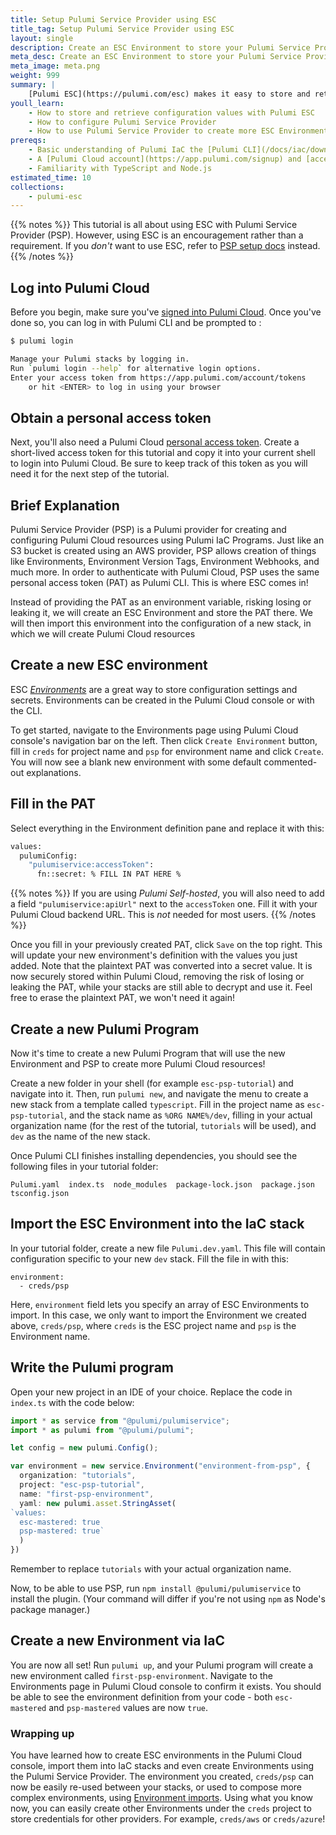 ```yaml
---
title: Setup Pulumi Service Provider using ESC
title_tag: Setup Pulumi Service Provider using ESC
layout: single
description: Create an ESC Environment to store your Pulumi Service Provider credentials and easily re-use them across your IaC stacks.
meta_desc: Create an ESC Environment to store your Pulumi Service Provider credentials and easily re-use them across your IaC stacks.
meta_image: meta.png
weight: 999
summary: |
    [Pulumi ESC](https://pulumi.com/esc) makes it easy to store and retrieve static and dynamic configuration settings, manage them securely and flexibly, and use them in your applications. In this tutorial, you will create an ESC environment to store credentials for the Pulumi Service Provider, then use this environment to create new Pulumi Cloud resources, including more ESC Environments.
youll_learn:
    - How to store and retrieve configuration values with Pulumi ESC
    - How to configure Pulumi Service Provider
    - How to use Pulumi Service Provider to create more ESC Environments
prereqs:
    - Basic understanding of Pulumi IaC the [Pulumi CLI](/docs/iac/download-install/) installed
    - A [Pulumi Cloud account](https://app.pulumi.com/signup) and [access token](/docs/pulumi-cloud/accounts/#access-tokens)
    - Familiarity with TypeScript and Node.js
estimated_time: 10
collections:
    - pulumi-esc
---
```


{{% notes %}}
This tutorial is all about using ESC with Pulumi Service Provider (PSP). However, using ESC is an encouragement rather than a requirement. If you *don't* want to use ESC, refer to [PSP setup docs](/registry/packages/pulumiservice/installation-configuration/) instead.
{{% /notes %}}

## Log into Pulumi Cloud

Before you begin, make sure you've [signed into Pulumi Cloud](https://app.pulumi.com/). Once you've done so, you can log in with Pulumi CLI and be prompted to :

```bash
$ pulumi login

Manage your Pulumi stacks by logging in.
Run `pulumi login --help` for alternative login options.
Enter your access token from https://app.pulumi.com/account/tokens
    or hit <ENTER> to log in using your browser
```

## Obtain a personal access token

Next, you'll also need a Pulumi Cloud [personal access token](/docs/pulumi-cloud/access-management/access-tokens/#personal-access-tokens). Create a short-lived access token for this tutorial and copy it into your current shell to login into Pulumi Cloud. Be sure to keep track of this token as you will need it for the next step of the tutorial.

## Brief Explanation

Pulumi Service Provider (PSP) is a Pulumi provider for creating and configuring Pulumi Cloud resources using Pulumi IaC Programs. Just like an S3 bucket is created using an AWS provider, PSP allows creation of things like Environments, Environment Version Tags, Environment Webhooks, and much more. In order to authenticate with Pulumi Cloud, PSP uses the same personal access token (PAT) as Pulumi CLI. This is where ESC comes in!

Instead of providing the PAT as an environment variable, risking losing or leaking it, we will create an ESC Environment and store the PAT there. We will then import this environment into the configuration of a new stack, in which we will create Pulumi Cloud resources

## Create a new ESC environment

ESC [_Environments_](/docs/esc/environments/working-with-environments/) are a great way to store configuration settings and secrets. Environments can be created in the Pulumi Cloud console or with the CLI.

To get started, navigate to the Environments page using Pulumi Cloud console's navigation bar on the left. Then click `Create Environment` button, fill in `creds` for project name and `psp` for environment name and click `Create`. You will now see a blank new environment with some default commented-out explanations.

## Fill in the PAT

Select everything in the Environment definition pane and replace it with this:

```bash
values:
  pulumiConfig:
    "pulumiservice:accessToken":
      fn::secret: % FILL IN PAT HERE %
```

{{% notes %}}
If you are using *Pulumi Self-hosted*, you will also need to add a field `"pulumiservice:apiUrl"` next to the `accessToken` one. Fill it with your Pulumi Cloud backend URL. This is *not* needed for most users.
{{% /notes %}}

Once you fill in your previously created PAT, click `Save` on the top right. This will update your new environment's definition with the values you just added. Note that the plaintext PAT was converted into a secret value. It is now securely stored within Pulumi Cloud, removing the risk of losing or leaking the PAT, while your stacks are still able to decrypt and use it. Feel free to erase the plaintext PAT, we won't need it again!

## Create a new Pulumi Program

Now it's time to create a new Pulumi Program that will use the new Environment and PSP to create more Pulumi Cloud resources!

Create a new folder in your shell (for example `esc-psp-tutorial`) and navigate into it. Then, run `pulumi new`, and navigate the menu to create a new stack from a template called `typescript`. Fill in the project name as `esc-psp-tutorial`, and the stack name as `%ORG NAME%/dev`, filling in your actual organization name (for the rest of the tutorial, `tutorials` will be used), and `dev` as the name of the new stack.

Once Pulumi CLI finishes installing dependencies, you should see the following files in your tutorial folder:

```
Pulumi.yaml  index.ts  node_modules  package-lock.json  package.json  tsconfig.json
```

## Import the ESC Environment into the IaC stack

In your tutorial folder, create a new file `Pulumi.dev.yaml`. This file will contain configuration specific to your new `dev` stack. Fill the file in with this:

```
environment:
  - creds/psp
```

Here, `environment` field lets you specify an array of ESC Environments to import. In this case, we only want to import the Environment we created above, `creds/psp`, where `creds` is the ESC project name and `psp` is the Environment name.

## Write the Pulumi program

Open your new project in an IDE of your choice. Replace the code in `index.ts` with the code below:

```typescript
import * as service from "@pulumi/pulumiservice";
import * as pulumi from "@pulumi/pulumi";

let config = new pulumi.Config();

var environment = new service.Environment("environment-from-psp", {
  organization: "tutorials",
  project: "esc-psp-tutorial",
  name: "first-psp-environment",
  yaml: new pulumi.asset.StringAsset(
`values:
  esc-mastered: true
  psp-mastered: true`
  )
})
```

Remember to replace `tutorials` with your actual organization name.

Now, to be able to use PSP, run `npm install @pulumi/pulumiservice` to install the plugin. (Your command will differ if you're not using `npm` as Node's package manager.)

## Create a new Environment via IaC

You are now all set! Run `pulumi up`, and your Pulumi program will create a new environment called `first-psp-environment`. Navigate to the Environments page in Pulumi Cloud console to confirm it exists. You should be able to see the environment definition from your code - both `esc-mastered` and `psp-mastered` values are now `true`.

### Wrapping up

You have learned how to create ESC environments in the Pulumi Cloud console, import them into IaC stacks and even create Environments using the Pulumi Service Provider. The environment you created, `creds/psp` can now be easily re-used between your stacks, or used to compose more complex environments, using [Environment imports](https://www.pulumi.com/docs/esc/environments/imports/). Using what you know now, you can easily create other Environments under the `creds` project to store credentials for other providers. For example, `creds/aws` or `creds/azure`!
